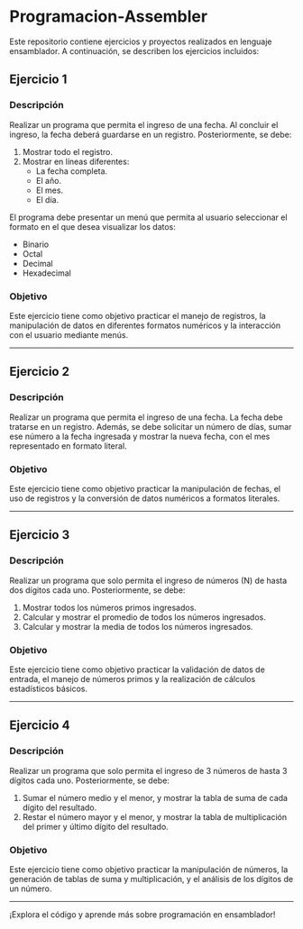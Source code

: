 # Programacion-Assembler

Este repositorio contiene ejercicios y proyectos realizados en lenguaje ensamblador. A continuación, se describen los ejercicios incluidos:

## Ejercicio 1

### Descripción
Realizar un programa que permita el ingreso de una fecha. Al concluir el ingreso, la fecha deberá guardarse en un registro. Posteriormente, se debe:

1. Mostrar todo el registro.
2. Mostrar en líneas diferentes:
   - La fecha completa.
   - El año.
   - El mes.
   - El día.

El programa debe presentar un menú que permita al usuario seleccionar el formato en el que desea visualizar los datos:
- Binario
- Octal
- Decimal
- Hexadecimal

### Objetivo
Este ejercicio tiene como objetivo practicar el manejo de registros, la manipulación de datos en diferentes formatos numéricos y la interacción con el usuario mediante menús.

---

## Ejercicio 2

### Descripción
Realizar un programa que permita el ingreso de una fecha. La fecha debe tratarse en un registro. Además, se debe solicitar un número de días, sumar ese número a la fecha ingresada y mostrar la nueva fecha, con el mes representado en formato literal.

### Objetivo
Este ejercicio tiene como objetivo practicar la manipulación de fechas, el uso de registros y la conversión de datos numéricos a formatos literales.

---

## Ejercicio 3

### Descripción
Realizar un programa que solo permita el ingreso de números (N) de hasta dos dígitos cada uno. Posteriormente, se debe:

1. Mostrar todos los números primos ingresados.
2. Calcular y mostrar el promedio de todos los números ingresados.
3. Calcular y mostrar la media de todos los números ingresados.

### Objetivo
Este ejercicio tiene como objetivo practicar la validación de datos de entrada, el manejo de números primos y la realización de cálculos estadísticos básicos.

---

## Ejercicio 4

### Descripción
Realizar un programa que solo permita el ingreso de 3 números de hasta 3 dígitos cada uno. Posteriormente, se debe:

1. Sumar el número medio y el menor, y mostrar la tabla de suma de cada dígito del resultado.
2. Restar el número mayor y el menor, y mostrar la tabla de multiplicación del primer y último dígito del resultado.

### Objetivo
Este ejercicio tiene como objetivo practicar la manipulación de números, la generación de tablas de suma y multiplicación, y el análisis de los dígitos de un número.

---

¡Explora el código y aprende más sobre programación en ensamblador!